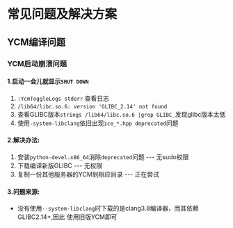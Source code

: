 # 常见问题及解决方案

## YCM编译问题

### YCM启动崩溃问题

#### 1.启动一会儿就显示`SHUT DOWN`

1. `:YcmToggleLogs stderr` 查看日志
2. `/lib64/libc.so.6: version 'GLIBC_2.14' not found`
3. 查看GLIBC版本`strings /lib64/libc.so.6 |grep GLIBC_`发现glibc版本太低
4. 使用`-system-libclang`依旧出现`ice_*.hpp deprecated`问题

#### 2.解决办法:

1. 安装`python-devel.x86_64`消除`deprecated`问题 --- 无sudo权限
2. 下载编译新版GLIBC --- 无权限
3. 复制一份其他服务器的YCM到相应目录 --- 正在尝试

#### 3.问题来源:
- 没有使用`--system-libclang`时下载的是clang3.8编译器，而其依赖GLIBC2.14+,因此
使用旧版YCM即可
